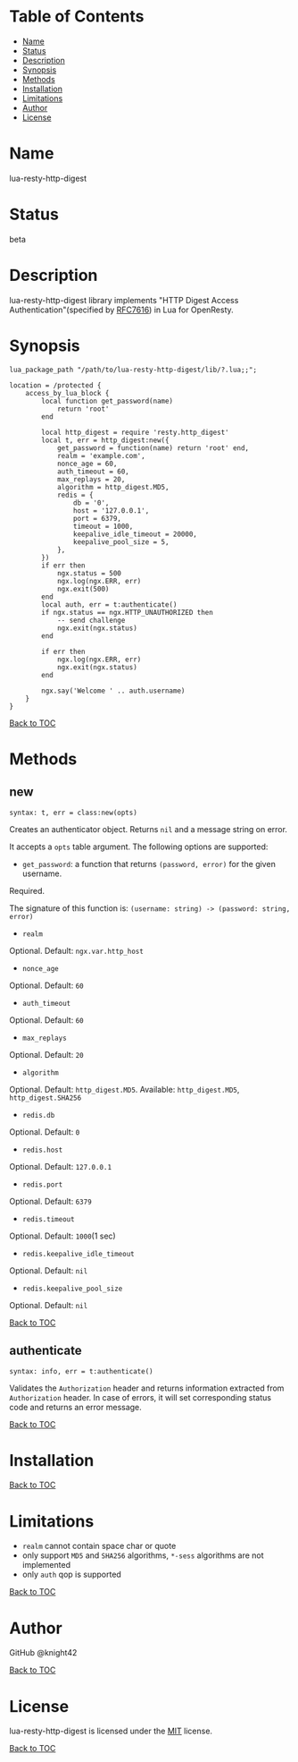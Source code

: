 Table of Contents
=================

* [Name](#name)
* [Status](#status)
* [Description](#description)
* [Synopsis](#synopsis)
* [Methods](#methods)
* [Installation](#installation)
* [Limitations](#limitations)
* [Author](#author)
* [License](#license)

Name
====

lua-resty-http-digest

Status
======

beta

Description
===========

lua-resty-http-digest library implements "HTTP Digest Access Authentication"(specified by [RFC7616](https://tools.ietf.org/html/rfc7616)) in Lua for OpenResty.

Synopsis
========

```nginx
lua_package_path "/path/to/lua-resty-http-digest/lib/?.lua;;";

location = /protected {
    access_by_lua_block {
        local function get_password(name)
            return 'root'
        end

        local http_digest = require 'resty.http_digest'
        local t, err = http_digest:new({
            get_password = function(name) return 'root' end,
            realm = 'example.com',
            nonce_age = 60,
            auth_timeout = 60,
            max_replays = 20,
            algorithm = http_digest.MD5,
            redis = {
                db = '0',
                host = '127.0.0.1',
                port = 6379,
                timeout = 1000,
                keepalive_idle_timeout = 20000,
                keepalive_pool_size = 5,
            },
        })
        if err then
            ngx.status = 500
            ngx.log(ngx.ERR, err)
            ngx.exit(500)
        end
        local auth, err = t:authenticate()
        if ngx.status == ngx.HTTP_UNAUTHORIZED then
            -- send challenge
            ngx.exit(ngx.status)
        end

        if err then
            ngx.log(ngx.ERR, err)
            ngx.exit(ngx.status)
        end

        ngx.say('Welcome ' .. auth.username)
    }
}
```

[Back to TOC](#table-of-contents)

Methods
=======

new
---
`syntax: t, err = class:new(opts)`

Creates an authenticator object. Returns `nil` and a message string on error.

It accepts a `opts` table argument. The following options are supported:

* `get_password`: a function that returns `(password, error)` for the given username.

Required.

The signature of this function is: `(username: string) -> (password: string, error)`

* `realm`

Optional. Default: `ngx.var.http_host`

* `nonce_age`

Optional. Default: `60`

* `auth_timeout`

Optional. Default: `60`

* `max_replays`

Optional. Default: `20`

* `algorithm`

Optional. Default: `http_digest.MD5`. Available: `http_digest.MD5`, `http_digest.SHA256`

* `redis.db`

Optional. Default: `0`

* `redis.host`

Optional. Default: `127.0.0.1`

* `redis.port`

Optional. Default: `6379`

* `redis.timeout`

Optional. Default: `1000`(1 sec)

* `redis.keepalive_idle_timeout`

Optional. Default: `nil`

* `redis.keepalive_pool_size`

Optional. Default: `nil`

[Back to TOC](#table-of-contents)

authenticate
------------
`syntax: info, err = t:authenticate()`

Validates the `Authorization` header and returns information extracted from `Authorization` header. In case of errors, it will set corresponding status code and returns an error message.

[Back to TOC](#table-of-contents)

Installation
============

[Back to TOC](#table-of-contents)

Limitations
===========

* `realm` cannot contain space char or quote
* only support `MD5` and `SHA256` algorithms, `*-sess` algorithms are not implemented
* only `auth` qop is supported

[Back to TOC](#table-of-contents)

Author
======

GitHub @knight42

[Back to TOC](#table-of-contents)

License
======

lua-resty-http-digest is licensed under the [MIT](./LICENSE) license.

[Back to TOC](#table-of-contents)
